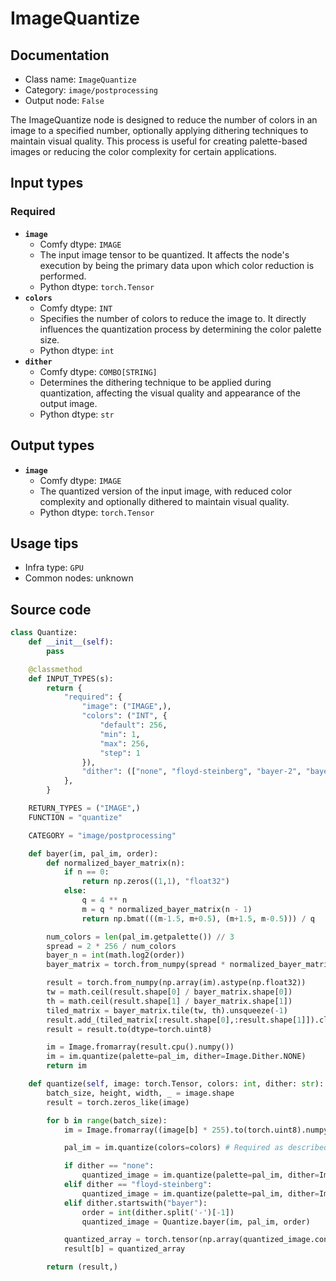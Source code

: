# ImageQuantize
## Documentation
- Class name: `ImageQuantize`
- Category: `image/postprocessing`
- Output node: `False`

The ImageQuantize node is designed to reduce the number of colors in an image to a specified number, optionally applying dithering techniques to maintain visual quality. This process is useful for creating palette-based images or reducing the color complexity for certain applications.
## Input types
### Required
- **`image`**
    - Comfy dtype: `IMAGE`
    - The input image tensor to be quantized. It affects the node's execution by being the primary data upon which color reduction is performed.
    - Python dtype: `torch.Tensor`
- **`colors`**
    - Comfy dtype: `INT`
    - Specifies the number of colors to reduce the image to. It directly influences the quantization process by determining the color palette size.
    - Python dtype: `int`
- **`dither`**
    - Comfy dtype: `COMBO[STRING]`
    - Determines the dithering technique to be applied during quantization, affecting the visual quality and appearance of the output image.
    - Python dtype: `str`
## Output types
- **`image`**
    - Comfy dtype: `IMAGE`
    - The quantized version of the input image, with reduced color complexity and optionally dithered to maintain visual quality.
    - Python dtype: `torch.Tensor`
## Usage tips
- Infra type: `GPU`
- Common nodes: unknown


## Source code
```python
class Quantize:
    def __init__(self):
        pass

    @classmethod
    def INPUT_TYPES(s):
        return {
            "required": {
                "image": ("IMAGE",),
                "colors": ("INT", {
                    "default": 256,
                    "min": 1,
                    "max": 256,
                    "step": 1
                }),
                "dither": (["none", "floyd-steinberg", "bayer-2", "bayer-4", "bayer-8", "bayer-16"],),
            },
        }

    RETURN_TYPES = ("IMAGE",)
    FUNCTION = "quantize"

    CATEGORY = "image/postprocessing"

    def bayer(im, pal_im, order):
        def normalized_bayer_matrix(n):
            if n == 0:
                return np.zeros((1,1), "float32")
            else:
                q = 4 ** n
                m = q * normalized_bayer_matrix(n - 1)
                return np.bmat(((m-1.5, m+0.5), (m+1.5, m-0.5))) / q

        num_colors = len(pal_im.getpalette()) // 3
        spread = 2 * 256 / num_colors
        bayer_n = int(math.log2(order))
        bayer_matrix = torch.from_numpy(spread * normalized_bayer_matrix(bayer_n) + 0.5)

        result = torch.from_numpy(np.array(im).astype(np.float32))
        tw = math.ceil(result.shape[0] / bayer_matrix.shape[0])
        th = math.ceil(result.shape[1] / bayer_matrix.shape[1])
        tiled_matrix = bayer_matrix.tile(tw, th).unsqueeze(-1)
        result.add_(tiled_matrix[:result.shape[0],:result.shape[1]]).clamp_(0, 255)
        result = result.to(dtype=torch.uint8)

        im = Image.fromarray(result.cpu().numpy())
        im = im.quantize(palette=pal_im, dither=Image.Dither.NONE)
        return im

    def quantize(self, image: torch.Tensor, colors: int, dither: str):
        batch_size, height, width, _ = image.shape
        result = torch.zeros_like(image)

        for b in range(batch_size):
            im = Image.fromarray((image[b] * 255).to(torch.uint8).numpy(), mode='RGB')

            pal_im = im.quantize(colors=colors) # Required as described in https://github.com/python-pillow/Pillow/issues/5836

            if dither == "none":
                quantized_image = im.quantize(palette=pal_im, dither=Image.Dither.NONE)
            elif dither == "floyd-steinberg":
                quantized_image = im.quantize(palette=pal_im, dither=Image.Dither.FLOYDSTEINBERG)
            elif dither.startswith("bayer"):
                order = int(dither.split('-')[-1])
                quantized_image = Quantize.bayer(im, pal_im, order)

            quantized_array = torch.tensor(np.array(quantized_image.convert("RGB"))).float() / 255
            result[b] = quantized_array

        return (result,)

```
